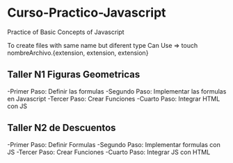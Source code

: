 # Curso-Practico-Javascript
Practice of Basic Concepts of Javascript

To create files with same name but diferent type 
Can Use => touch nombreArchivo.{extension, extension, extension}

## Taller N1 Figuras Geometricas

-Primer Paso: Definir las formulas
-Segundo Paso: Implementar las formulas en Javascript
-Tercer Paso: Crear Funciones
-Cuarto Paso: Integrar HTML con JS

## Taller N2 de Descuentos

-Primer Paso: Definir Formulas
-Segundo Paso: Implementar formulas con JS
-Tercer Paso: Crear Funciones
-Cuarto Paso: Integrar JS con HTML